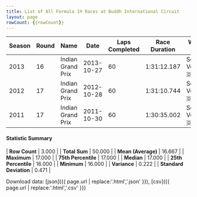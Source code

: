 ```yaml
---
title: List of All Formula 1® Races at Buddh International Circuit
layout: page
rowCount: {{rowCount}}
---
```


| Season | Round | Name | Date | Laps Completed | Race Duration | Winning Driver | Winning Constructor |
|--|--|--|--|--|--|--|--|
| 2013 | 16 | Indian Grand Prix | 2013-10-27 | 60 | 1:31:12.187 | Sebastian Vettel 🇩🇪 | Red Bull 🇦🇹 |
| 2012 | 17 | Indian Grand Prix | 2012-10-28 | 60 | 1:31:10.744 | Sebastian Vettel 🇩🇪 | Red Bull 🇦🇹 |
| 2011 | 17 | Indian Grand Prix | 2011-10-30 | 60 | 1:30:35.002 | Sebastian Vettel 🇩🇪 | Red Bull 🇦🇹 |

#### Statistic Summary

| **Row Count** | 3.000 |
| **Total Sum** | 50.000 |
| **Mean (Average)** | 16.667 |
| **Maximum** | 17.000 |
| **75th Percentile** | 17.000 |
| **Median** | 17.000 |
| **25th Percentile** | 16.000 |
| **Minimum** | 16.000 |
| **Variance** | 0.222 |
| **Standard Deviation** | 0.471 |

Download data: [json]({{ page.url | replace:'.html','.json' }}), [csv]({{ page.url | replace:'.html','.csv' }})
